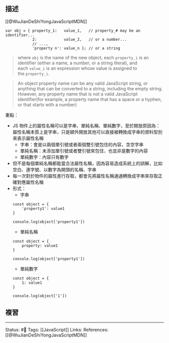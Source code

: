 ## 描述
[[@WuJianDeShiYongJavaScriptMDN]]

```
var obj = { property_1:   value_1,   // property_# may be an identifier...
            2:            value_2,   // or a number...
            // ...,
            'property n': value_n }; // or a string
```

> where `obj` is the name of the new object, each `property_i` is an identifier (either a name, a number, or a string literal), and each `value_i` is an expression whose value is assigned to the `property_i`.



> An object property name can be any valid JavaScript string, or anything that can be converted to a string, including the empty string. However, any property name that is not a valid JavaScript identifier(for example, a property name that has a space or a hyphen, or that starts with a number)

重點：
- JS 物件上的屬性名稱可以是字串、單純名稱、單純數字，至於開放原因為：屬性名稱本質上是字串，只是額外開放其他可以直接被轉換成字串的資料型別來表示屬性名稱
	- 字串：會是以兩個單引號或者兩個雙引號包住的內容，含空字串
	- 單純名稱：未添加單引號或者雙引號來包住、也並非是數字的內容
	- 單純數字：內容只有數字
- 但不是每個單純名稱都能當合法屬性名稱，因為容易造成系統上的誤解，比如空白、連字號、以數字為開頭的名稱、字串
- 每一次對於物件的屬性進行存取，都會先將屬性名稱通通轉換成字串來存取正確對應屬性名稱
- 形式：
	- 字串
	```
	const object = {
		'property1': value1
	}
	
	console.log(object['property1'])
	```
	- 單純名稱
	```
	const object = {
		property: value1
	}
	
	console.log(object['property1'])
	```
	- 單純數字
	```
	const object = {
		1: value1
	}
	
	console.log(object['1'])
	```
## 複習


---
Status: #🌱 
Tags:
[[JavaScript]]
Links:
References:
[[@WuJianDeShiYongJavaScriptMDN]]
